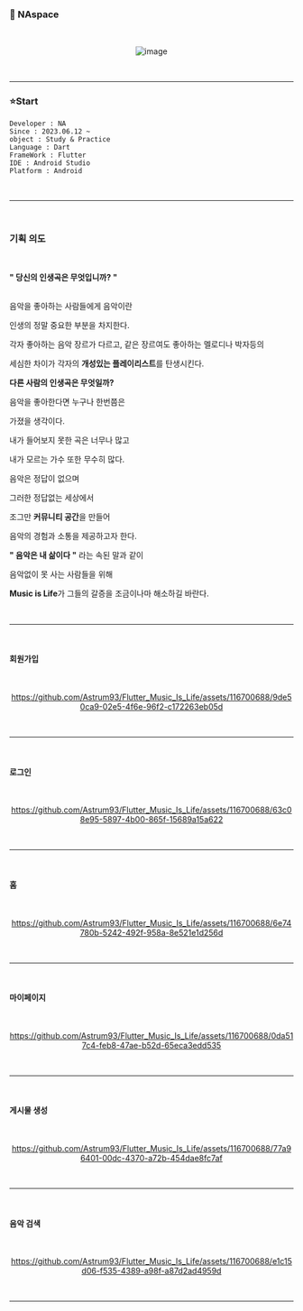 ### 🚀 NAspace

<br>
<div align = center>
  
![image](https://github.com/Astrum93/Flutter_Music_Is_Life/assets/116700688/f74f9b9e-094f-4b75-8c8b-9cc8e46cbb41)


</div>
<br>
<hr>

### ⭐Start

```
Developer : NA
Since : 2023.06.12 ~
object : Study & Practice
Language : Dart
FrameWork : Flutter
IDE : Android Studio
Platform : Android

```
<br>
<hr>
<br>

### 기획 의도

<br>

**" 당신의 인생곡은 무엇입니까? "**

<br>
음악을 좋아하는 사람들에게 음악이란

인생의 정말 중요한 부분을 차지한다.

각자 좋아하는 음악 장르가 다르고, 같은 장르여도 좋아하는 멜로디나 박자등의

세심한 차이가 각자의 **개성있는 플레이리스트**를 탄생시킨다.

**다른 사람의 인생곡은 무엇일까?**

음악을 좋아한다면 누구나 한번쯤은

가졌을 생각이다.

내가 들어보지 못한 곡은 너무나 많고

내가 모르는 가수 또한 무수히 많다.

음악은 정답이 없으며

그러한 정답없는 세상에서

조그만 **커뮤니티 공간**을 만들어

음악의 경험과 소통을 제공하고자 한다.

**" 음악은 내 삶이다 "** 라는 속된 말과 같이

음악없이 못 사는 사람들을 위해

**Music is Life**가 그들의 갈증을 조금이나마 해소하길 바란다.

<br>
<hr>
<br>

#### 회원가입

<br>
<div align = center>


https://github.com/Astrum93/Flutter_Music_Is_Life/assets/116700688/9de50ca9-02e5-4f6e-96f2-c172263eb05d

</div>

<br>
<hr>
<br>

#### 로그인

<br>
<div align = center>


https://github.com/Astrum93/Flutter_Music_Is_Life/assets/116700688/63c08e95-5897-4b00-865f-15689a15a622


</div>

<br>
<hr>
<br>

#### 홈

<br>
<div align = center>

https://github.com/Astrum93/Flutter_Music_Is_Life/assets/116700688/6e74780b-5242-492f-958a-8e521e1d256d

</div>

<br>
<hr>
<br>

#### 마이페이지

<br>

<div align = center>

https://github.com/Astrum93/Flutter_Music_Is_Life/assets/116700688/0da517c4-feb8-47ae-b52d-65eca3edd535

</div>


<br>
<hr>
<br>

#### 게시물 생성

<br>

<div align = center>

https://github.com/Astrum93/Flutter_Music_Is_Life/assets/116700688/77a96401-00dc-4370-a72b-454dae8fc7af

</div>


<br>
<hr>
<br>

#### 음악 검색

<br>

<div align = center>

https://github.com/Astrum93/Flutter_Music_Is_Life/assets/116700688/e1c15d06-f535-4389-a98f-a87d2ad4959d

</div>

<br>
<hr>
<br>
